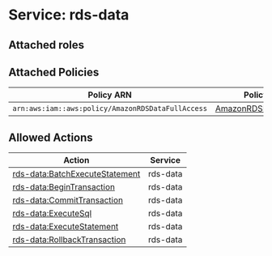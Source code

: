 # Service: rds-data

## Attached roles

## Attached Policies

| Policy ARN | Policy Name |
|------------|-------------|
| `arn:aws:iam::aws:policy/AmazonRDSDataFullAccess` | [AmazonRDSDataFullAccess](../policies.md#amazonrdsdatafullaccess) |

## Allowed Actions

| Action | Service |
|--------|---------|
| [rds-data:BatchExecuteStatement](../actions.md#rds-data:batchexecutestatement) | rds-data |
| [rds-data:BeginTransaction](../actions.md#rds-data:begintransaction) | rds-data |
| [rds-data:CommitTransaction](../actions.md#rds-data:committransaction) | rds-data |
| [rds-data:ExecuteSql](../actions.md#rds-data:executesql) | rds-data |
| [rds-data:ExecuteStatement](../actions.md#rds-data:executestatement) | rds-data |
| [rds-data:RollbackTransaction](../actions.md#rds-data:rollbacktransaction) | rds-data |